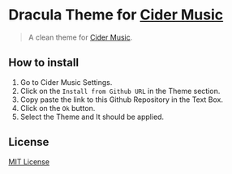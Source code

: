 # Dracula Theme for [Cider Music](https://cider.sh)

> A clean theme for [Cider Music](https://cider.sh).

## How to install

1. Go to Cider Music Settings.
2. Click on the `Install from Github URL` in the Theme section.
3. Copy paste the link to this Github Repository in the Text Box.
4. Click on the `Ok` button.
5. Select the Theme and It should be applied.

## License

[MIT License](./LICENSE)
